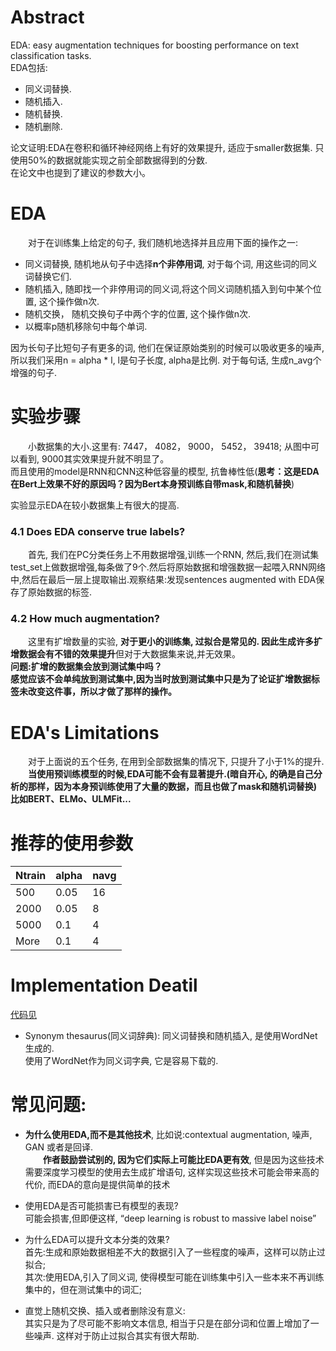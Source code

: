 # Abstract  
EDA: easy augmentation techniques for boosting performance on text classification tasks.  
EDA包括:  
- 同义词替换.  
- 随机插入.  
- 随机替换.  
- 随机删除.  
  
论文证明:EDA在卷积和循环神经网络上有好的效果提升, 适应于smaller数据集. 只使用50%的数据就能实现之前全部数据得到的分数.  
在论文中也提到了建议的参数大小。 

# EDA  
&emsp;&emsp;对于在训练集上给定的句子, 我们随机地选择并且应用下面的操作之一:  
- 同义词替换, 随机地从句子中选择**n个非停用词**, 对于每个词, 用这些词的同义词替换它们.  
- 随机插入, 随即找一个非停用词的同义词,将这个同义词随机插入到句中某个位置, 这个操作做n次.  
- 随机交换， 随机交换句子中两个字的位置, 这个操作做n次. 
- 以概率p随机移除句中每个单词.  
  
因为长句子比短句子有更多的词, 他们在保证原始类别的时候可以吸收更多的噪声, 所以我们采用n = alpha * l, l是句子长度, alpha是比例. 对于每句话, 生成n_avg个增强的句子.  

# 实验步骤  
&emsp;&emsp;小数据集的大小.这里有: 7447， 4082， 9000， 5452， 39418; 从图中可以看到, 9000其实效果提升就不明显了。  
而且使用的model是RNN和CNN这种低容量的模型, 抗鲁棒性低(**思考：这是EDA在Bert上效果不好的原因吗？因为Bert本身预训练自带mask,和随机替换**)  

实验显示EDA在较小数据集上有很大的提高.  

### 4.1 Does EDA conserve true labels? 
&emsp;&emsp;首先, 我们在PC分类任务上不用数据增强,训练一个RNN, 然后,我们在测试集test_set上做数据增强,每条做了9个.然后将原始数据和增强数据一起喂入RNN网络中,然后在最后一层上提取输出.观察结果:发现sentences augmented with EDA保存了原始数据的标签.  

### 4.2 How much augmentation? 
&emsp;&emsp;这里有扩增数量的实验, **对于更小的训练集, 过拟合是常见的. 因此生成许多扩增数据会有不错的效果提升**但对于大数据集来说,并无效果。  
**问题:扩增的数据集会放到测试集中吗？**  
**感觉应该不会单纯放到测试集中,因为当时放到测试集中只是为了论证扩增数据标签未改变这件事，所以才做了那样的操作。**  

# EDA's Limitations  
&emsp;&emsp;对于上面说的五个任务, 在用到全部数据集的情况下, 只提升了小于1%的提升.  
&emsp;&emsp;**当使用预训练模型的时候,EDA可能不会有显著提升.(暗自开心, 的确是自己分析的那样，因为本身预训练使用了大量的数据，而且也做了mask和随机词替换)  
比如BERT、ELMo、ULMFit...**

# 推荐的使用参数
| Ntrain | alpha | navg |
|------|------| -----|
| 500  | 0.05 | 16   |
| 2000 | 0.05 | 8 |
| 5000 | 0.1  | 4 |
| More | 0.1  | 4 |

# Implementation Deatil  
[代码见](http://github.com/jasonwei20/eda_nlp)
- Synonym thesaurus(同义词辞典): 同义词替换和随机插入, 是使用WordNet生成的.  
使用了WordNet作为同义词字典, 它是容易下载的.  

# 常见问题:
- **为什么使用EDA,而不是其他技术**, 比如说:contextual augmentation, 噪声, GAN 或者是回译.  
&emsp;&emsp;**作者鼓励尝试别的, 因为它们实际上可能比EDA更有效**, 但是因为这些技术需要深度学习模型的使用去生成扩增语句, 这样实现这些技术可能会带来高的代价, 而EDA的意向是提供简单的技术  
- 使用EDA是否可能损害已有模型的表现?  
可能会损害,但即便这样, “deep learning is robust to massive label noise”  
- 为什么EDA可以提升文本分类的效果?  
首先:生成和原始数据相差不大的数据引入了一些程度的噪声，这样可以防止过拟合;  
其次:使用EDA,引入了同义词, 使得模型可能在训练集中引入一些本来不再训练集中的，但在测试集中的词汇;  

- 直觉上随机交换、插入或者删除没有意义:  
其实只是为了尽可能不影响文本信息, 相当于只是在部分词和位置上增加了一些噪声. 这样对于防止过拟合其实有很大帮助.  
